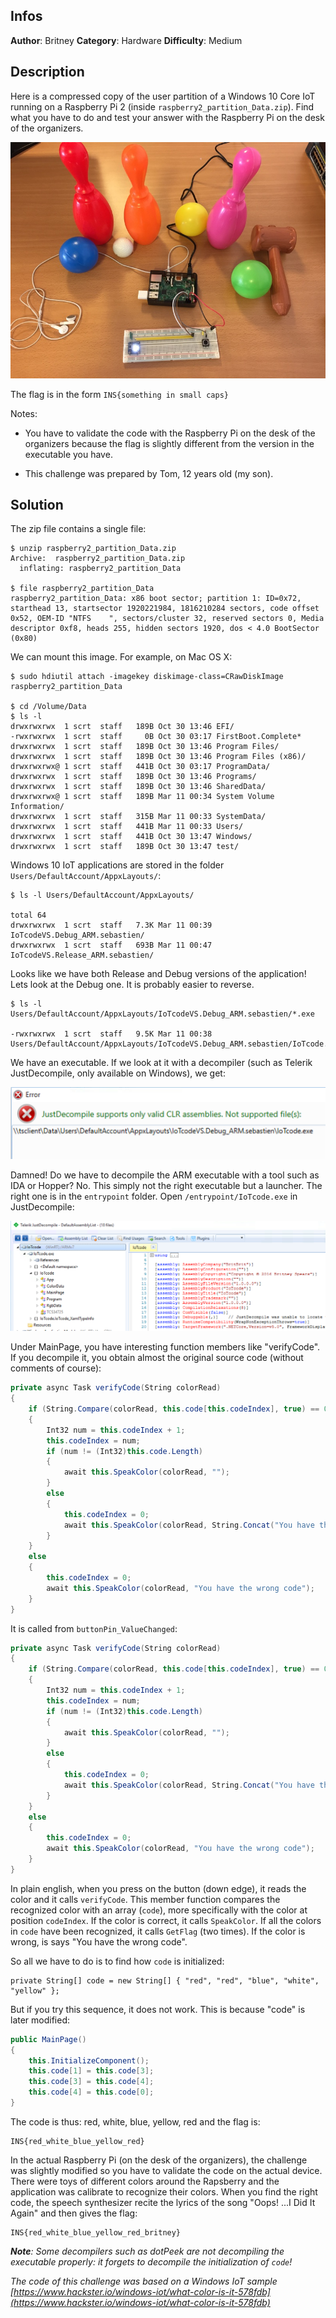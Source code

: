 ## Infos

**Author**: Britney
**Category**: Hardware
**Difficulty**: Medium

## Description

Here is a compressed copy of the user partition of a Windows 10 Core IoT running on a Raspberry Pi 2 (inside `raspberry2_partition_Data.zip`). Find what you have to do and test your answer with the Raspberry Pi on the desk of the organizers.

![IoTcode](IoTcode.jpg)

The flag is in the form `INS{something in small caps}`

Notes:

- You have to validate the code with the Raspberry Pi on the desk of the organizers because the flag is slightly different from the version in the executable you have.

- This challenge was prepared by Tom, 12 years old (my son).

## Solution

The zip file contains a single file:

```
$ unzip raspberry2_partition_Data.zip
Archive:  raspberry2_partition_Data.zip
  inflating: raspberry2_partition_Data

$ file raspberry2_partition_Data
raspberry2_partition_Data: x86 boot sector; partition 1: ID=0x72, starthead 13, startsector 1920221984, 1816210284 sectors, code offset 0x52, OEM-ID "NTFS    ", sectors/cluster 32, reserved sectors 0, Media descriptor 0xf8, heads 255, hidden sectors 1920, dos < 4.0 BootSector (0x80)
```  

We can mount this image. For example, on Mac OS X:

```
$ sudo hdiutil attach -imagekey diskimage-class=CRawDiskImage raspberry2_partition_Data

$ cd /Volume/Data
$ ls -l
drwxrwxrwx  1 scrt  staff   189B Oct 30 13:46 EFI/
-rwxrwxrwx  1 scrt  staff     0B Oct 30 03:17 FirstBoot.Complete*
drwxrwxrwx  1 scrt  staff   189B Oct 30 13:46 Program Files/
drwxrwxrwx  1 scrt  staff   189B Oct 30 13:46 Program Files (x86)/
drwxrwxrwx@ 1 scrt  staff   441B Oct 30 03:17 ProgramData/
drwxrwxrwx  1 scrt  staff   189B Oct 30 13:46 Programs/
drwxrwxrwx  1 scrt  staff   189B Oct 30 13:46 SharedData/
drwxrwxrwx@ 1 scrt  staff   189B Mar 11 00:34 System Volume Information/
drwxrwxrwx  1 scrt  staff   315B Mar 11 00:33 SystemData/
drwxrwxrwx  1 scrt  staff   441B Mar 11 00:33 Users/
drwxrwxrwx  1 scrt  staff   441B Oct 30 13:47 Windows/
drwxrwxrwx  1 scrt  staff   189B Oct 30 13:47 test/
```

Windows 10 IoT applications are stored in the folder `Users/DefaultAccount/AppxLayouts/`:

```
$ ls -l Users/DefaultAccount/AppxLayouts/

total 64
drwxrwxrwx  1 scrt  staff   7.3K Mar 11 00:39 IoTcodeVS.Debug_ARM.sebastien/
drwxrwxrwx  1 scrt  staff   693B Mar 11 00:47 IoTcodeVS.Release_ARM.sebastien/
```

Looks like we have both Release and Debug versions of the application! Lets look at the Debug one. It is probably easier to reverse.

```
$ ls -l Users/DefaultAccount/AppxLayouts/IoTcodeVS.Debug_ARM.sebastien/*.exe

-rwxrwxrwx  1 scrt  staff   9.5K Mar 11 00:38 Users/DefaultAccount/AppxLayouts/IoTcodeVS.Debug_ARM.sebastien/IoTcode.exe
```

We have an executable. If we look at it with a decompiler (such as Telerik JustDecompile, only available on Windows), we get:

![Error](image1.png)

Damned! Do we have to decompile the ARM executable with a tool such as IDA or Hopper? No. This simply not the right executable but a launcher. The right one is in the `entrypoint` folder. Open `/entrypoint/IoTcode.exe` in JustDecompile: 

![Error](image2.png)

Under MainPage, you have interesting function members like "verifyCode". If you decompile it, you obtain almost the original source code (without comments of course):

```C#
private async Task verifyCode(String colorRead)
{
    if (String.Compare(colorRead, this.code[this.codeIndex], true) == 0)
    {
        Int32 num = this.codeIndex + 1;
        this.codeIndex = num;
        if (num != (Int32)this.code.Length)
        {
            await this.SpeakColor(colorRead, "");
        }
        else
        {
            this.codeIndex = 0;
            await this.SpeakColor(colorRead, String.Concat("You have the right code, congratulations.", this.GetFlag(), this.GetFlag()));
        }
    }
    else
    {
        this.codeIndex = 0;
        await this.SpeakColor(colorRead, "You have the wrong code");
    }
}
```

It is called from `buttonPin_ValueChanged`:

```C#
private async Task verifyCode(String colorRead)
{
    if (String.Compare(colorRead, this.code[this.codeIndex], true) == 0)
    {
        Int32 num = this.codeIndex + 1;
        this.codeIndex = num;
        if (num != (Int32)this.code.Length)
        {
            await this.SpeakColor(colorRead, "");
        }
        else
        {
            this.codeIndex = 0;
            await this.SpeakColor(colorRead, String.Concat("You have the right code, congratulations.", this.GetFlag(), this.GetFlag()));
        }
    }
    else
    {
        this.codeIndex = 0;
        await this.SpeakColor(colorRead, "You have the wrong code");
    }
}
```

In plain english, when you press on the button (down edge), it reads the color and it calls `verifyCode`. This member function compares the recognized color with an array (`code`), more specifically with the color at position `codeIndex`. If the color is correct, it calls `SpeakColor`. If all the colors in `code` have been recognized, it calls `GetFlag` (two times). If the color is wrong, is says "You have the wrong code".

So all we have to do is to find how `code` is initialized:

	private String[] code = new String[] { "red", "red", "blue", "white", "yellow" }; 

But if you try this sequence, it does not work. This is because "code" is later modified:

```C#
public MainPage()
{
    this.InitializeComponent();
    this.code[1] = this.code[3];
    this.code[3] = this.code[4];
    this.code[4] = this.code[0];
}
```

The code is thus: red, white, blue, yellow, red and the flag is:

	INS{red_white_blue_yellow_red}

In the actual Raspberry Pi (on the desk of the organizers), the challenge was slightly modified so you have to validate the code on the actual device. There were toys of different colors around the Rapsberry and the application was calibrate to recognize their colors. When you find the right code, the speech synthesizer recite the lyrics of the song "Oops! ...I Did It Again" and then gives the flag:

	INS{red_white_blue_yellow_red_britney}

_**Note**: Some decompilers such as dotPeek are not decompiling the executable properly: it forgets to decompile the initialization of `code`!_

_The code of this challenge was based on a Windows IoT sample [https://www.hackster.io/windows-iot/what-color-is-it-578fdb](https://www.hackster.io/windows-iot/what-color-is-it-578fdb)_

